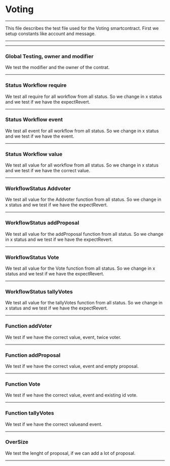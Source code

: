 # Voting
***
This file describes the test file used for the Voting smartcontract. First we setup constants like account and message.
***
***
### **Global Testing, owner and modifier**
We test the modifier and the owner of the contrat.
***
### **Status Workflow require**
We test all require for all workflow from all status. So we change in x status and we test if we have the expectRevert.
***
### **Status Workflow event**
We test all event for all workflow from all status. So we change in x status and we test if we have the event.
***
### **Status Workflow value**
We test all value for all workflow from all status. So we change in x status and we test if we have the correct value.
***
### **WorkflowStatus Addvoter**
We test all value for the Addvoter function from all status. So we change in x status and we test if we have the expectRevert.
***
### **WorkflowStatus addProposal**
We test all value for the addProposal function from all status. So we change in x status and we test if we have the expectRevert.
***
### **WorkflowStatus Vote**
We test all value for the Vote function from all status. So we change in x status and we test if we have the expectRevert.
***
### **WorkflowStatus tallyVotes**
We test all value for the tallyVotes function from all status. So we change in x status and we test if we have the expectRevert.
***
### **Function addVoter**
We test if we have the correct value, event, twice voter.
***
### **Function addProposal**
We test if we have the correct value, event and empty proposal.
***
### **Function Vote**
We test if we have the correct value, event and existing id vote.
***
### **Function tallyVotes**
We test if we have the correct valueand event.
***
### **OverSize**
We test the lenght of proposal, if we can add a lot of proposal.
***

